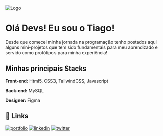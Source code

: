 
![Logo](https://tiagosouzrodrigues.github.io/my-portifolio/imgs/logo-tg.svg)


# Olá Devs! Eu sou o Tiago! 

Desde que comecei minha jornada na programação tenho postados aqui alguns mini-projetos
que tem sido fundamentais para meu aprendizado e servido como protótipos para minha experiência! 


## Minhas principais Stacks

**Front-end:** Html5, CSS3, TailwindCSS, Javascript

**Back-end:** MySQL

**Designer:** Figma

## 🔗 Links
[![portfolio](https://img.shields.io/badge/my_portfolio-000?style=for-the-badge&logo=ko-fi&logoColor=white)](https://tiagosouzrodrigues.github.io/my-portifolio/)
[![linkedin](https://img.shields.io/badge/linkedin-0A66C2?style=for-the-badge&logo=linkedin&logoColor=white)](https://www.linkedin.com/in/tiagorodsouz/)
[![twitter](https://img.shields.io/badge/twitter-1DA1F2?style=for-the-badge&logo=twitter&logoColor=white)](https://twitter.com/TiagoRod_Souza)







